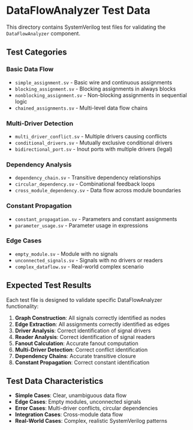 # DataFlowAnalyzer Test Data

This directory contains SystemVerilog test files for validating the `DataFlowAnalyzer` component.

## Test Categories

### Basic Data Flow
- `simple_assignment.sv` - Basic wire and continuous assignments
- `blocking_assignment.sv` - Blocking assignments in always blocks
- `nonblocking_assignment.sv` - Non-blocking assignments in sequential logic
- `chained_assignments.sv` - Multi-level data flow chains

### Multi-Driver Detection
- `multi_driver_conflict.sv` - Multiple drivers causing conflicts
- `conditional_drivers.sv` - Mutually exclusive conditional drivers
- `bidirectional_port.sv` - Inout ports with multiple drivers (legal)

### Dependency Analysis
- `dependency_chain.sv` - Transitive dependency relationships
- `circular_dependency.sv` - Combinational feedback loops
- `cross_module_dependency.sv` - Data flow across module boundaries

### Constant Propagation
- `constant_propagation.sv` - Parameters and constant assignments
- `parameter_usage.sv` - Parameter usage in expressions

### Edge Cases
- `empty_module.sv` - Module with no signals
- `unconnected_signals.sv` - Signals with no drivers or readers
- `complex_dataflow.sv` - Real-world complex scenario

## Expected Test Results

Each test file is designed to validate specific DataFlowAnalyzer functionality:

1. **Graph Construction**: All signals correctly identified as nodes
2. **Edge Extraction**: All assignments correctly identified as edges
3. **Driver Analysis**: Correct identification of signal drivers
4. **Reader Analysis**: Correct identification of signal readers
5. **Fanout Calculation**: Accurate fanout computation
6. **Multi-Driver Detection**: Correct conflict identification
7. **Dependency Chains**: Accurate transitive closure
8. **Constant Propagation**: Correct constant identification

## Test Data Characteristics

- **Simple Cases**: Clear, unambiguous data flow
- **Edge Cases**: Empty modules, unconnected signals
- **Error Cases**: Multi-driver conflicts, circular dependencies
- **Integration Cases**: Cross-module data flow
- **Real-World Cases**: Complex, realistic SystemVerilog patterns

